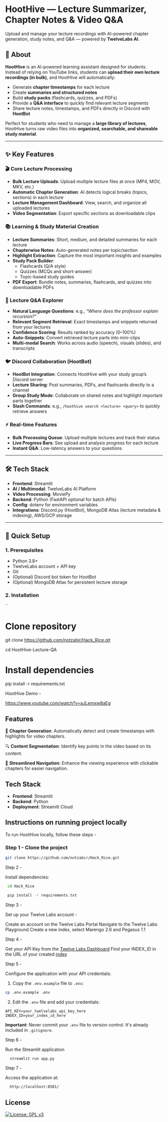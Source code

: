 # HootHive — Lecture Summarizer, Chapter Notes & Video Q&A

Upload and manage your lecture recordings with AI-powered chapter generation, study notes, and Q&A — powered by **TwelveLabs AI**.  

## 📌 About

**HootHive** is an AI-powered learning assistant designed for students.  
Instead of relying on YouTube links, students can **upload their own lecture recordings (in bulk)**, and HootHive will automatically:  

- Generate **chapter timestamps** for each lecture  
- Create **summaries and structured notes**  
- Build **study packs** (flashcards, quizzes, and PDFs)  
- Provide a **Q&A interface** to quickly find relevant lecture segments  
- Share lecture notes, timestamps, and PDFs directly in Discord with **HootBot**  

Perfect for students who need to manage a **large library of lectures**, HootHive turns raw video files into **organized, searchable, and shareable study material**.  

---

## ✨ Key Features

### 🎬 Core Lecture Processing
- **Bulk Lecture Uploads**: Upload multiple lecture files at once (MP4, MOV, MKV, etc.)  
- **Automatic Chapter Generation**: AI detects logical breaks (topics, sections) in each lecture  
- **Lecture Management Dashboard**: View, search, and organize all uploaded lectures  
- **Video Segmentation**: Export specific sections as downloadable clips  

### 📚 Learning & Study Material Creation
- **Lecture Summaries**: Short, medium, and detailed summaries for each lecture  
- **Chapterwise Notes**: Auto-generated notes per topic/section  
- **Highlight Extraction**: Capture the most important insights and examples  
- **Study Pack Builder**:
  - Flashcards (Q/A style)  
  - Quizzes (MCQs and short-answer)  
  - Topic-based study guides  
- **PDF Export**: Bundle notes, summaries, flashcards, and quizzes into downloadable PDFs  

### 🤖 Lecture Q&A Explorer
- **Natural Language Questions**: e.g., *“Where does the professor explain recursion?”*  
- **Relevant Segment Retrieval**: Exact timestamps and snippets returned from your lectures  
- **Confidence Scoring**: Results ranked by accuracy (0–100%)  
- **Auto-Snippets**: Convert retrieved lecture parts into mini-clips  
- **Multi-modal Search**: Works across audio (speech), visuals (slides), and transcripts  

### 🐦 Discord Collaboration (HootBot)
- **HootBot Integration**: Connects HootHive with your study group’s Discord server  
- **Lecture Sharing**: Post summaries, PDFs, and flashcards directly to a channel  
- **Group Study Mode**: Collaborate on shared notes and highlight important parts together  
- **Slash Commands**: e.g., `/hoothive search <lecture> <query>` to quickly retrieve answers  

### ⚡ Real-time Features
- **Bulk Processing Queue**: Upload multiple lectures and track their status  
- **Live Progress Bars**: See upload and analysis progress for each lecture  
- **Instant Q&A**: Low-latency answers to your questions  

---

## 🛠️ Tech Stack

- **Frontend**: Streamlit  
- **AI / Multimodal**: TwelveLabs AI Platform  
- **Video Processing**: MoviePy  
- **Backend**: Python (FastAPI optional for batch APIs)  
- **Config**: dotenv for environment variables  
- **Integrations**: Discord.py (HootBot), MongoDB Atlas (lecture metadata & indexing), AWS/GCP storage  

---

## 🚀 Quick Setup

### 1. Prerequisites
- Python 3.8+  
- TwelveLabs account + API key  
- Git  
- (Optional) Discord bot token for HootBot  
- (Optional) MongoDB Atlas for persistent lecture storage  

### 2. Installation
``
# Clone repository
git clone https://github.com/notzabir/Hack_Rice.git

cd HootHive-Lecture-QA

# Install dependencies
pip install -r requirements.txt

HootHive Demo -

https://www.youtube.com/watch?v=aJLemxw8aEg

## Features

🎯 **Chapter Generation**: Automatically detect and create timestamps with highlights for video chapters.

🔍 **Content Segmentation**: Identify key points in the video based on its content.

🚀 **Streamlined Navigation**: Enhance the viewing experience with clickable chapters for easier navigation.

## Tech Stack

- **Frontend**: Streamlit
- **Backend**: Python
- **Deployment**: Streamlit Cloud

## Instructions on running project locally

To run HootHive locally, follow these steps -

### Step 1 - Clone the project

```bash
git clone https://github.com/notzabir/Hack_Rice.git
```

Step 2 -

Install dependencies:

```bash
 cd Hack_Rice

 pip install -r requirements.txt
```

Step 3 -

Set up your Twelve Labs account -

Create an account on the Twelve Labs Portal
Navigate to the Twelve Labs Playground
Create a new index, select Marengo 2.6 and Pegasus 1.1

Step 4 -

Get your API Key from the [Twelve Labs Dashboard](https://playground.twelvelabs.io/dashboard/api-key)
Find your INDEX_ID in the URL of your created [index](https://playground.twelvelabs.io/indexes/{index_id})

Step 5 -

Configure the application with your API credentials:

1. Copy the `.env.example` file to `.env`:

```bash
cp .env.example .env
```

2. Edit the `.env` file and add your credentials:

```env
API_KEY=your_twelvelabs_api_key_here
INDEX_ID=your_index_id_here
```

**Important**: Never commit your `.env` file to version control. It's already included in `.gitignore`.

Step 6 -

Run the Streamlit application

```bash
  streamlit run app.py
```

Step 7 -

Access the application at:

```bash
  http://localhost:8501/
```




## License

[![License: GPL v3](https://img.shields.io/badge/License-GPLv3-blue.svg)](https://www.gnu.org/licenses/gpl-3.0)
